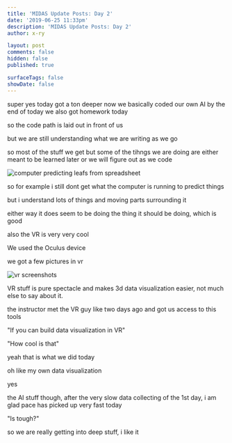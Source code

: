```yaml
---
title: 'MIDAS Update Posts: Day 2'
date: '2019-06-25 11:33pm'
description: 'MIDAS Update Posts: Day 2'
author: x-ry	

layout: post
comments: false
hidden: false
published: true

surfaceTags: false
showDate: false
---
```


super yes
today got a ton deeper
now we basically coded our own AI by the end of today
we also got homework today


so
the code path is laid out in front of us

but we are still understanding what we are writing as we go

so most of the stuff we get but some of the tihngs we are doing are either meant to be learned later or we will figure out as we code

![computer predicting leafs from spreadsheet](https://x-ry.github.io/assets/images/MIDAS/2019-06-25.png)

so for example i still dont get what the computer is running to predict things

but i understand lots of things and moving parts surrounding it

either way it does seem to be doing the thing it should be doing, which is good


also the VR is very very cool

We used the Oculus device

we got a few pictures in vr

![vr screenshots](https://x-ry.github.io/assets/images/MIDAS/2019-06-25-b.png)

VR stuff is pure spectacle and makes 3d data visualization easier, not much else to say about it.

the instructor met the VR guy like two days ago and got us access to this tools

"If you can build data visualization in VR"

"How cool is that"

yeah that is what we did today

oh like my own data visualization

yes

the AI stuff though, after the very slow data collecting of the 1st day, i am glad pace has picked up very fast today

"Is tough?"

so we are really getting into deep stuff, i like it

